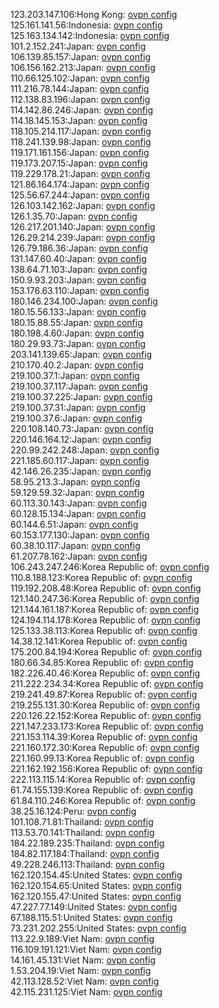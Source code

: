 123.203.147.106:Hong Kong: [ovpn config](vpn/123_203_147_106.ovpn)  
125.161.141.56:Indonesia: [ovpn config](vpn/125_161_141_56.ovpn)  
125.163.134.142:Indonesia: [ovpn config](vpn/125_163_134_142.ovpn)  
101.2.152.241:Japan: [ovpn config](vpn/101_2_152_241.ovpn)  
106.139.85.157:Japan: [ovpn config](vpn/106_139_85_157.ovpn)  
106.156.162.213:Japan: [ovpn config](vpn/106_156_162_213.ovpn)  
110.66.125.102:Japan: [ovpn config](vpn/110_66_125_102.ovpn)  
111.216.78.144:Japan: [ovpn config](vpn/111_216_78_144.ovpn)  
112.138.83.196:Japan: [ovpn config](vpn/112_138_83_196.ovpn)  
114.142.86.246:Japan: [ovpn config](vpn/114_142_86_246.ovpn)  
114.18.145.153:Japan: [ovpn config](vpn/114_18_145_153.ovpn)  
118.105.214.117:Japan: [ovpn config](vpn/118_105_214_117.ovpn)  
118.241.139.98:Japan: [ovpn config](vpn/118_241_139_98.ovpn)  
119.171.161.156:Japan: [ovpn config](vpn/119_171_161_156.ovpn)  
119.173.207.15:Japan: [ovpn config](vpn/119_173_207_15.ovpn)  
119.229.178.21:Japan: [ovpn config](vpn/119_229_178_21.ovpn)  
121.86.164.174:Japan: [ovpn config](vpn/121_86_164_174.ovpn)  
125.56.67.244:Japan: [ovpn config](vpn/125_56_67_244.ovpn)  
126.103.142.162:Japan: [ovpn config](vpn/126_103_142_162.ovpn)  
126.1.35.70:Japan: [ovpn config](vpn/126_1_35_70.ovpn)  
126.217.201.140:Japan: [ovpn config](vpn/126_217_201_140.ovpn)  
126.29.214.239:Japan: [ovpn config](vpn/126_29_214_239.ovpn)  
126.79.186.36:Japan: [ovpn config](vpn/126_79_186_36.ovpn)  
131.147.60.40:Japan: [ovpn config](vpn/131_147_60_40.ovpn)  
138.64.71.103:Japan: [ovpn config](vpn/138_64_71_103.ovpn)  
150.9.93.203:Japan: [ovpn config](vpn/150_9_93_203.ovpn)  
153.176.63.110:Japan: [ovpn config](vpn/153_176_63_110.ovpn)  
180.146.234.100:Japan: [ovpn config](vpn/180_146_234_100.ovpn)  
180.15.56.133:Japan: [ovpn config](vpn/180_15_56_133.ovpn)  
180.15.88.55:Japan: [ovpn config](vpn/180_15_88_55.ovpn)  
180.198.4.60:Japan: [ovpn config](vpn/180_198_4_60.ovpn)  
180.29.93.73:Japan: [ovpn config](vpn/180_29_93_73.ovpn)  
203.141.139.65:Japan: [ovpn config](vpn/203_141_139_65.ovpn)  
210.170.40.2:Japan: [ovpn config](vpn/210_170_40_2.ovpn)  
219.100.37.1:Japan: [ovpn config](vpn/219_100_37_1.ovpn)  
219.100.37.117:Japan: [ovpn config](vpn/219_100_37_117.ovpn)  
219.100.37.225:Japan: [ovpn config](vpn/219_100_37_225.ovpn)  
219.100.37.31:Japan: [ovpn config](vpn/219_100_37_31.ovpn)  
219.100.37.6:Japan: [ovpn config](vpn/219_100_37_6.ovpn)  
220.108.140.73:Japan: [ovpn config](vpn/220_108_140_73.ovpn)  
220.146.164.12:Japan: [ovpn config](vpn/220_146_164_12.ovpn)  
220.99.242.248:Japan: [ovpn config](vpn/220_99_242_248.ovpn)  
221.185.60.117:Japan: [ovpn config](vpn/221_185_60_117.ovpn)  
42.146.26.235:Japan: [ovpn config](vpn/42_146_26_235.ovpn)  
58.95.213.3:Japan: [ovpn config](vpn/58_95_213_3.ovpn)  
59.129.59.32:Japan: [ovpn config](vpn/59_129_59_32.ovpn)  
60.113.30.143:Japan: [ovpn config](vpn/60_113_30_143.ovpn)  
60.128.15.134:Japan: [ovpn config](vpn/60_128_15_134.ovpn)  
60.144.6.51:Japan: [ovpn config](vpn/60_144_6_51.ovpn)  
60.153.177.130:Japan: [ovpn config](vpn/60_153_177_130.ovpn)  
60.38.10.117:Japan: [ovpn config](vpn/60_38_10_117.ovpn)  
61.207.78.162:Japan: [ovpn config](vpn/61_207_78_162.ovpn)  
106.243.247.246:Korea Republic of: [ovpn config](vpn/106_243_247_246.ovpn)  
110.8.188.123:Korea Republic of: [ovpn config](vpn/110_8_188_123.ovpn)  
119.192.208.48:Korea Republic of: [ovpn config](vpn/119_192_208_48.ovpn)  
121.140.247.36:Korea Republic of: [ovpn config](vpn/121_140_247_36.ovpn)  
121.144.161.187:Korea Republic of: [ovpn config](vpn/121_144_161_187.ovpn)  
124.194.114.178:Korea Republic of: [ovpn config](vpn/124_194_114_178.ovpn)  
125.133.38.113:Korea Republic of: [ovpn config](vpn/125_133_38_113.ovpn)  
14.38.12.141:Korea Republic of: [ovpn config](vpn/14_38_12_141.ovpn)  
175.200.84.194:Korea Republic of: [ovpn config](vpn/175_200_84_194.ovpn)  
180.66.34.85:Korea Republic of: [ovpn config](vpn/180_66_34_85.ovpn)  
182.226.40.46:Korea Republic of: [ovpn config](vpn/182_226_40_46.ovpn)  
211.222.234.34:Korea Republic of: [ovpn config](vpn/211_222_234_34.ovpn)  
219.241.49.87:Korea Republic of: [ovpn config](vpn/219_241_49_87.ovpn)  
219.255.131.30:Korea Republic of: [ovpn config](vpn/219_255_131_30.ovpn)  
220.126.22.152:Korea Republic of: [ovpn config](vpn/220_126_22_152.ovpn)  
221.147.233.173:Korea Republic of: [ovpn config](vpn/221_147_233_173.ovpn)  
221.153.114.39:Korea Republic of: [ovpn config](vpn/221_153_114_39.ovpn)  
221.160.172.30:Korea Republic of: [ovpn config](vpn/221_160_172_30.ovpn)  
221.160.99.13:Korea Republic of: [ovpn config](vpn/221_160_99_13.ovpn)  
221.162.192.156:Korea Republic of: [ovpn config](vpn/221_162_192_156.ovpn)  
222.113.115.14:Korea Republic of: [ovpn config](vpn/222_113_115_14.ovpn)  
61.74.155.139:Korea Republic of: [ovpn config](vpn/61_74_155_139.ovpn)  
61.84.110.246:Korea Republic of: [ovpn config](vpn/61_84_110_246.ovpn)  
38.25.16.124:Peru: [ovpn config](vpn/38_25_16_124.ovpn)  
101.108.71.81:Thailand: [ovpn config](vpn/101_108_71_81.ovpn)  
113.53.70.141:Thailand: [ovpn config](vpn/113_53_70_141.ovpn)  
184.22.189.235:Thailand: [ovpn config](vpn/184_22_189_235.ovpn)  
184.82.117.184:Thailand: [ovpn config](vpn/184_82_117_184.ovpn)  
49.228.246.113:Thailand: [ovpn config](vpn/49_228_246_113.ovpn)  
162.120.154.45:United States: [ovpn config](vpn/162_120_154_45.ovpn)  
162.120.154.65:United States: [ovpn config](vpn/162_120_154_65.ovpn)  
162.120.155.47:United States: [ovpn config](vpn/162_120_155_47.ovpn)  
47.227.77.149:United States: [ovpn config](vpn/47_227_77_149.ovpn)  
67.188.115.51:United States: [ovpn config](vpn/67_188_115_51.ovpn)  
73.231.202.255:United States: [ovpn config](vpn/73_231_202_255.ovpn)  
113.22.9.189:Viet Nam: [ovpn config](vpn/113_22_9_189.ovpn)  
116.109.191.121:Viet Nam: [ovpn config](vpn/116_109_191_121.ovpn)  
14.161.45.131:Viet Nam: [ovpn config](vpn/14_161_45_131.ovpn)  
1.53.204.19:Viet Nam: [ovpn config](vpn/1_53_204_19.ovpn)  
42.113.128.52:Viet Nam: [ovpn config](vpn/42_113_128_52.ovpn)  
42.115.231.125:Viet Nam: [ovpn config](vpn/42_115_231_125.ovpn)  
